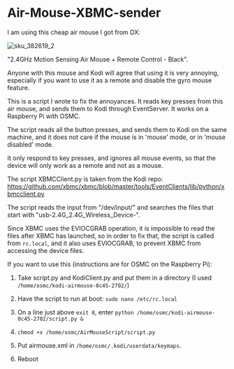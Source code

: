 Air-Mouse-XBMC-sender
=====================

I am using this cheap air mouse I got from DX:

![sku_382619_2](https://cloud.githubusercontent.com/assets/346211/9074842/4ab1ba32-3b0e-11e5-96f4-df719802ca3b.jpg)

"2.4GHz Motion Sensing Air Mouse + Remote Control - Black". 

Anyone with this mouse and Kodi will agree that using it is very annoying, especially if you want to use it as a remote and disable the gyro mouse feature.

This is a script I wrote to fix the annoyances.  It reads key presses from this air mouse, and sends them to Kodi through EventServer. It works on a Raspberry Pi with OSMC.

The script reads all the button presses, and sends them to Kodi on the same machine, and it does not care if the mouse is in 'mouse' mode, or in 'mouse disabled' mode.

It only respond to key presses, and ignores all mouse events, so that the device will only work as a remote and not as a mouse.

The script XBMCClient.py is taken from the Kodi repo:
https://github.com/xbmc/xbmc/blob/master/tools/EventClients/lib/python/xbmcclient.py

The script reads the input from "/dev/input/" and searches the files that start with
"usb-2.4G_2.4G_Wireless_Device-".

Since XBMC uses the EVIOCGRAB operation, it is impossible to read the files after XBMC has launched, so in order to fix that, the script is called from ```rc.local```, and it also uses EVIOCGRAB, to prevent XBMC from accessing the device files.

If you want to use this (instructions are for OSMC on the Raspberry Pi):

1.  Take script.py and KodiClient.py and put them in a directory (I used ```/home/osmc/kodi-airmouse-0c45-2702/```)

2.  Have the script to run at boot: ```sudo nano /etc/rc.local```

3.  On a line just above ```exit 0```, enter ```python /home/osmc/kodi-airmouse-0c45-2702/script.py &```

4.  ```chmod +x /home/osmc/AirMouseScript/script.py```

5.  Put airmouse.xml in ```/home/osmc/.kodi/userdata/keymaps```.

6.  Reboot
